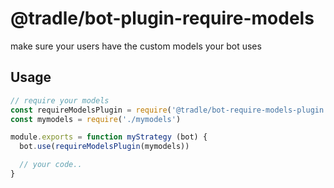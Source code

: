 
# @tradle/bot-plugin-require-models

make sure your users have the custom models your bot uses

## Usage 

```js
// require your models
const requireModelsPlugin = require('@tradle/bot-require-models-plugin')
const mymodels = require('./mymodels')

module.exports = function myStrategy (bot) {
  bot.use(requireModelsPlugin(mymodels))

  // your code..
}

```

